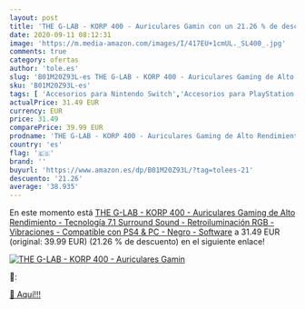 ```yaml
---
layout: post
title: 'THE G-LAB - KORP 400 - Auriculares Gamin con un 21.26 % de descuento'
date: 2020-09-11 08:12:31
image: 'https://m.media-amazon.com/images/I/417EU+1cmUL._SL400_.jpg'
comments: true
category: ofertas
author: 'tole.es'
slug: 'B01M20Z93L-es THE G-LAB - KORP 400 - Auriculares Gaming de Alto...'
sku: 'B01M20Z93L-es'
tags: [ 'Accesorios para Nintendo Switch','Accesorios para PlayStation 3','Accesorios para PlayStation 4','Accesorios para Xbox One','Auriculares gaming con micrófono para PlayStation 4','Auriculares gaming para Nintendo Switch','Auriculares gaming para PlayStation 3','Auriculares gaming para Xbox One','Hardware y juegos para Nintendo Switch','Hardware y juegos para PlayStation 3','Hardware y juegos para PlayStation 4','Hardware y juegos para Xbox One','Juegos para Nintendo Switch','Sistemas precursores y micro consolas','Videojuegos', ]
actualPrice: 31.49 EUR
currency: EUR
price: 31.49
comparePrice: 39.99 EUR
prodname: 'THE G-LAB - KORP 400 - Auriculares Gaming de Alto Rendimiento - Tecnología 7.1 Surround Sound - Retroiluminación RGB - Vibraciones - Compatible con PS4 & PC - Negro - Software'
country: 'es'
flag: '🇪🇸'
brand: ''
buyurl: 'https://www.amazon.es/dp/B01M20Z93L/?tag=tolees-21'
descuento: '21.26'
average: '38.935'
---
```


En este momento está [THE G-LAB - KORP 400 - Auriculares Gaming de Alto Rendimiento - Tecnología 7.1 Surround Sound - Retroiluminación RGB - Vibraciones - Compatible con PS4 & PC - Negro - Software](https://www.amazon.es/dp/B01M20Z93L/?tag=tolees-21) a 31.49 EUR (original: 39.99 EUR) (21.26 %  de descuento) en el siguiente enlace!

[![THE G-LAB - KORP 400 - Auriculares Gamin](https://m.media-amazon.com/images/I/417EU+1cmUL._SL400_.jpg)](https://www.amazon.es/dp/B01M20Z93L/?tag=tolees-21)

🔎:


[🛒 Aquí!!!](https://www.amazon.es/dp/B01M20Z93L/?tag=tolees-21)
